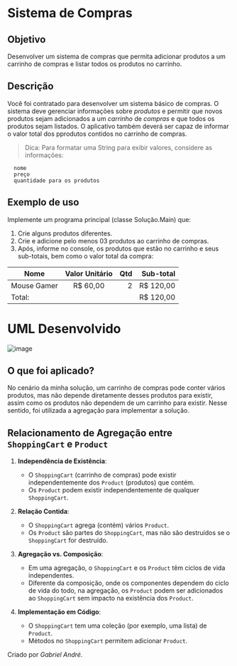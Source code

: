 # Sistema de Compras
## Objetivo
Desenvolver um sistema de compras que permita adicionar produtos a um carrinho de compras e listar todos os produtos no carrinho.
## Descrição
Você foi contratado para desenvolver um sistema básico de compras. O sistema deve gerenciar informações sobre _produtos_ e permitir que novos produtos sejam adicionados a um _carrinho_ de _compras_ e que todos os produtos sejam listados. O aplicativo também deverá ser capaz de informar o valor total dos pprodutos contidos no carrinho de compras.
> Dica: Para formatar uma String para exibir valores, considere as informações:
~~~
  nome
  preço
  quantidade para os produtos
~~~
## Exemplo de uso
Implemente um programa principal (classe Solução.Main) que:
1. Crie alguns produtos diferentes.
2. Crie e adicione pelo menos 03 produtos ao carrinho de compras.
3. Após, informe no console, os produtos que estão no carrinho e seus sub-totais, bem como o valor total da compra:
   
| Nome          | Valor Unitário | Qtd | Sub-total  |
|---------------|:--------------:|----:|-----------:|
| Mouse Gamer   | R$ 60,00       |2    | R$ 120,00  |
| Total:        |                |     | R$ 120,00  |

# UML Desenvolvido
![image](https://github.com/gabrielandre-math/AcademiaJavaAtos/assets/60861872/75b0c065-2a4d-41a2-ad1f-d27171e04470)
## O que foi aplicado?
No cenário da minha solução, um carrinho de compras pode conter vários produtos, mas não depende diretamente desses produtos para existir, assim como os produtos não dependem de um carrinho para existir. Nesse sentido, foi utilizada a agregação para implementar a solução.
## Relacionamento de Agregação entre `ShoppingCart` e `Product`

1. **Independência de Existência**:
   - O `ShoppingCart` (carrinho de compras) pode existir independentemente dos `Product` (produtos) que contém.
   - Os `Product` podem existir independentemente de qualquer `ShoppingCart`.

2. **Relação Contida**:
   - O `ShoppingCart` agrega (contém) vários `Product`.
   - Os `Product` são partes do `ShoppingCart`, mas não são destruídos se o `ShoppingCart` for destruído.

3. **Agregação vs. Composição**:
   - Em uma agregação, o `ShoppingCart` e os `Product` têm ciclos de vida independentes.
   - Diferente da composição, onde os componentes dependem do ciclo de vida do todo, na agregação, os `Product` podem ser adicionados ao `ShoppingCart` sem impacto na existência dos `Product`.

4. **Implementação em Código**:
   - O `ShoppingCart` tem uma coleção (por exemplo, uma lista) de `Product`.
   - Métodos no `ShoppingCart` permitem adicionar `Product`.
     
Criado por _Gabriel André._
